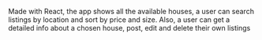 Made with React, the app shows all the available houses, a user can search listings by location and sort by price and
size. Also, a user can get a detailed info about a chosen house, post, edit and delete their own listings
